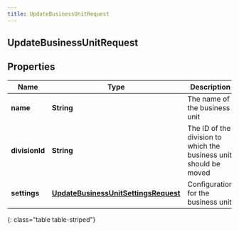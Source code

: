 ```yaml
---
title: UpdateBusinessUnitRequest
---
```

## UpdateBusinessUnitRequest


## Properties

| Name | Type | Description | Notes |
| ------------ | ------------- | ------------- | ------------- |
| **name** | <!----><!---->**String**<!----> | The name of the business unit |  [optional] |
| **divisionId** | <!----><!---->**String**<!----> | The ID of the division to which the business unit should be moved |  [optional] |
| **settings** | <!----><!---->[**UpdateBusinessUnitSettingsRequest**](UpdateBusinessUnitSettingsRequest.html)<!----> | Configuration for the business unit |  [optional] |
{: class="table table-striped"}




